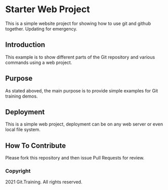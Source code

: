 # Starter Web Project

This is a simple website project for showing how to use git and github together. Updating for emergency.

## Introduction

This example is to show different parts of the Git repository and various commands using a web project.

## Purpose

As stated aboved, the main purpose is to provide simple examples for Git training demos.

## Deployment

This is a simple web project, deployment can be on any web server or even local file system.

## How To Contribute

Please fork this repository and then issue Pull Requests for review.

### Copyright

2021 Git.Training. All rights reserved.